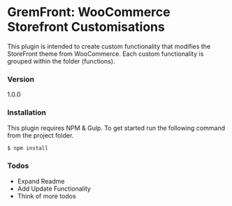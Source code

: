 # GremFront: WooCommerce Storefront Customisations

This plugin is intended to create custom functionality that modifies the StoreFront theme from WooCommerce. Each custom functionality is grouped within the folder (functions).


### Version
1.0.0

### Installation

This plugin requires NPM & Gulp. To get started run the following command from the project folder.

```sh
$ npm install
```

### Todos

 - Expand Readme
 - Add Update Functionality
 - Think of more todos